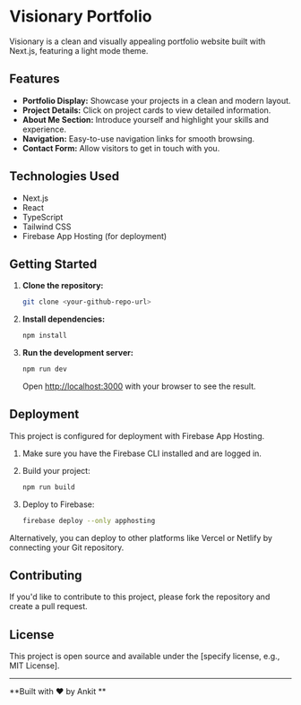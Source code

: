 # Visionary Portfolio

Visionary is a clean and visually appealing portfolio website built with Next.js, featuring a light mode theme.

## Features

*   **Portfolio Display:** Showcase your projects in a clean and modern layout.
*   **Project Details:** Click on project cards to view detailed information.
*   **About Me Section:** Introduce yourself and highlight your skills and experience.
*   **Navigation:** Easy-to-use navigation links for smooth browsing.
*   **Contact Form:** Allow visitors to get in touch with you.

## Technologies Used

*   Next.js
*   React
*   TypeScript
*   Tailwind CSS
*   Firebase App Hosting (for deployment)

## Getting Started

1.  **Clone the repository:**

    ```bash
    git clone <your-github-repo-url>
    ```
2.  **Install dependencies:**

    ```bash
    npm install
    ```
3.  **Run the development server:**

    ```bash
    npm run dev
    ```

    Open [http://localhost:3000](http://localhost:3000) with your browser to see the result.

## Deployment

This project is configured for deployment with Firebase App Hosting. 

1.  Make sure you have the Firebase CLI installed and are logged in.
2.  Build your project:

    ```bash
    npm run build
    ```
3.  Deploy to Firebase:

    ```bash
    firebase deploy --only apphosting
    ```

Alternatively, you can deploy to other platforms like Vercel or Netlify by connecting your Git repository.

## Contributing

If you'd like to contribute to this project, please fork the repository and create a pull request.

## License

This project is open source and available under the [specify license, e.g., MIT License].

---

**Built with ❤️ by Ankit **